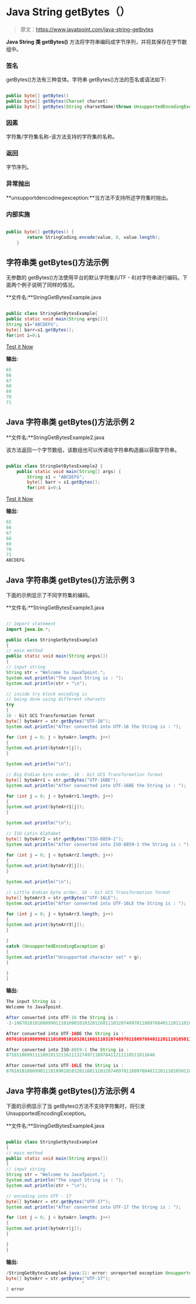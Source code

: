 # Java String getBytes（）

> 原文：<https://www.javatpoint.com/java-string-getbytes>

**Java String 类 getBytes()** 方法将字符串编码成字节序列，并将其保存在字节数组中。

### 签名

getBytes()方法有三种变体。字符串 getBytes()方法的签名或语法如下:

```java

public byte[] getBytes()
public byte[] getBytes(Charset charset)
public byte[] getBytes(String charsetName)throws UnsupportedEncodingException

```

### 因素

字符集/字符集名称-该方法支持的字符集的名称。

### 返回

字节序列。

### 异常抛出

**unsupportdencodinegexception:**当方法不支持所述字符集时抛出。

### 内部实施

```java

public byte[] getBytes() {  
        return StringCoding.encode(value, 0, value.length);  
    }  

```

## 字符串类 getBytes()方法示例

无参数的 getBytes()方法使用平台的默认字符集(UTF - 8)对字符串进行编码。下面两个例子说明了同样的情况。

**文件名:**StringGetBytesExample.java

```java

public class StringGetBytesExample{
public static void main(String args[]){
String s1="ABCDEFG";
byte[] barr=s1.getBytes();
for(int i=0;i
```

[Test it Now](https://www.javatpoint.com/opr/test.jsp?filename=StringGetBytesExample)

**输出:**

```java
65
66
67
68
69
70
71

```

## Java 字符串类 getBytes()方法示例 2

**文件名:**StringGetBytesExample2.java

该方法返回一个字节数组，该数组也可以传递给字符串构造器以获取字符串。

```java

public class StringGetBytesExample2 {
	public static void main(String[] args) {
		String s1 = "ABCDEFG";
		byte[] barr = s1.getBytes();
		for(int i=0;i
```

[Test it Now](https://www.javatpoint.com/opr/test.jsp?filename=StringGetBytesExample2)

**输出:**

```java
65
66
67
68
69
70
71
ABCDEFG

```

## Java 字符串类 getBytes()方法示例 3

下面的示例显示了不同字符集的编码。

**文件名:**StringGetBytesExample3.java

```java

// Import statement
import java.io.*;

public class StringGetBytesExample3 
{
// main method
public static void main(String argvs[])
{
// input string
String str = "Welcome to JavaTpoint.";
System.out.println("The input String is : ");
System.out.println(str + "\n");

// inside try block encoding is 
// being done using different charsets
try
{
16 - bit UCS Transformation format
byte[] byteArr = str.getBytes("UTF-16");
System.out.println("After converted into UTF-16 the String is : ");

for (int j = 0; j < byteArr.length; j++) 
{
System.out.print(byteArr[j]);
}

System.out.println("\n");

// Big Endian byte order, 16 - bit UCS Transformation format
byte[] byteArr1 = str.getBytes("UTF-16BE");
System.out.println("After converted into UTF-16BE the String is : ");

for (int j = 0; j < byteArr1.length; j++) 
{
System.out.print(byteArr1[j]);
}

System.out.println("\n");

// ISO Latin Alphabet
byte[] byteArr2 = str.getBytes("ISO-8859-1");
System.out.println("After converted into ISO-8859-1 the String is : ");

for (int j = 0; j < byteArr2.length; j++) 
{
System.out.print(byteArr2[j]);
}

System.out.println("\n");

// Little Endian byte order, 16 - bit UCS Transformation format
byte[] byteArr3 = str.getBytes("UTF-16LE");
System.out.println("After converted into UTF-16LE the String is : ");

for (int j = 0; j < byteArr3.length; j++) 
{
System.out.print(byteArr3[j]);
}

}
catch (UnsupportedEncodingException g) 
{
System.out.println("Unsupported character set" + g);
}

}
}

```

**输出:**

```java
The input String is : 
Welcome to JavaTpoint.

After converted into UTF-16 the String is : 
-2-10870101010809901110109010103201160111032074097011809708401120111010501100116046

After converted into UTF-16BE the String is : 
0870101010809901110109010103201160111032074097011809708401120111010501100116046

After converted into ISO-8859-1 the String is : 
871011089911110910132116111327497118978411211110511011646

After converted into UTF-16LE the String is : 
8701010108099011101090101032011601110320740970118097084011201110105011001160460

```

## Java 字符串类 getBytes()方法示例 4

下面的示例显示了当 getBytes()方法不支持字符集时，将引发 UnsupportedEncodingException。

**文件名:**StringGetBytesExample4.java

```java

public class StringGetBytesExample4
{
// main method
public static void main(String argvs[])
{
// input string
String str = "Welcome to JavaTpoint.";
System.out.println("The input String is : ");
System.out.println(str + "\n");

// encoding into UTF - 17
byte[] byteArr = str.getBytes("UTF-17");
System.out.println("After converted into UTF-17 the String is : ");

for (int j = 0; j < byteArr.length; j++) 
{
System.out.print(byteArr[j]);
}

}
}

```

**输出:**

```java
/StringGetBytesExample4.java:11: error: unreported exception UnsupportedEncodingException; must be caught or declared to be thrown
byte[] byteArr = str.getBytes("UTF-17");
                             ^
1 error

```

* * *